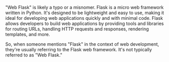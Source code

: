 "Web Flask" is likely a typo or a misnomer. Flask is a micro web framework written in Python. It's designed to be lightweight and easy to use, making it ideal for developing web applications quickly and with minimal code. Flask allows developers to build web applications by providing tools and libraries for routing URLs, handling HTTP requests and responses, rendering templates, and more.

So, when someone mentions "Flask" in the context of web development, they're usually referring to the Flask web framework. It's not typically referred to as "Web Flask."

